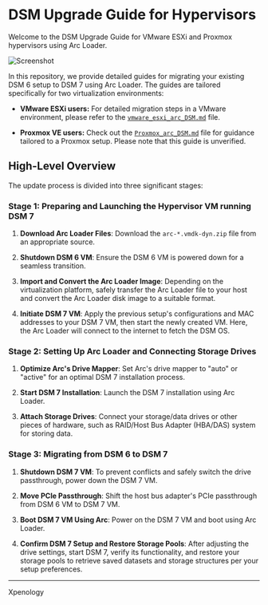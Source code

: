 # DSM Upgrade Guide for Hypervisors

Welcome to the DSM Upgrade Guide for VMware ESXi and Proxmox hypervisors using Arc Loader.

![Screenshot](https://i.postimg.cc/tg6dJxKT/image.png)

In this repository, we provide detailed guides for migrating your existing DSM 6 setup to DSM 7 using Arc Loader. The guides are tailored specifically for two virtualization environments:

- **VMware ESXi users:** For detailed migration steps in a VMware environment, please refer to the [`vmware_esxi_arc_DSM.md`](./vmware_esxi_arc_DSM.md) file.

- **Proxmox VE users:** Check out the [`Proxmox_arc_DSM.md`](./Proxmox_arc_DSM.md) file for guidance tailored to a Proxmox setup. Please note that this guide is unverified.

## High-Level Overview

The update process is divided into three significant stages:

### Stage 1: Preparing and Launching the Hypervisor VM running DSM 7

1. **Download Arc Loader Files**: Download the `arc-*.vmdk-dyn.zip` file from an appropriate source. 

2. **Shutdown DSM 6 VM**: Ensure the DSM 6 VM is powered down for a seamless transition.

3. **Import and Convert the Arc Loader Image**: Depending on the virtualization platform, safely transfer the Arc Loader file to your host and convert the Arc Loader disk image to a suitable format. 

4. **Initiate DSM 7 VM**: Apply the previous setup's configurations and MAC addresses to your DSM 7 VM, then start the newly created VM. Here, the Arc Loader will connect to the internet to fetch the DSM OS. 

### Stage 2: Setting Up Arc Loader and Connecting Storage Drives

1. **Optimize Arc's Drive Mapper**: Set Arc's drive mapper to "auto" or "active" for an optimal DSM 7 installation process.

2. **Start DSM 7 Installation**: Launch the DSM 7 installation using Arc Loader.

3. **Attach Storage Drives**: Connect your storage/data drives or other pieces of hardware, such as RAID/Host Bus Adapter (HBA/DAS) system for storing data.

### Stage 3: Migrating from DSM 6 to DSM 7

1. **Shutdown DSM 7 VM**: To prevent conflicts and safely switch the drive passthrough, power down the DSM 7 VM.

2. **Move PCIe Passthrough**: Shift the host bus adapter's PCIe passthrough from DSM 6 VM to DSM 7 VM.

3. **Boot DSM 7 VM Using Arc**: Power on the DSM 7 VM and boot using Arc Loader.

4. **Confirm DSM 7 Setup and Restore Storage Pools**: After adjusting the drive settings, start DSM 7, verify its functionality, and restore your storage pools to retrieve saved datasets and storage structures per your setup preferences.

   
---

Xpenology
